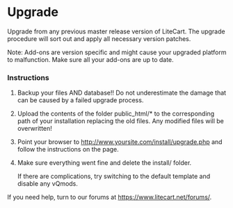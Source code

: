 # Upgrade

  Upgrade from any previous master release version of LiteCart. The upgrade procedure will sort out and apply all necessary version patches.

  Note: Add-ons are version specific and might cause your upgraded platform to malfunction. Make sure all your add-ons are up to date.

### Instructions

  1. Backup your files AND database!! Do not underestimate the damage that can be caused by a failed upgrade process.

  2. Upload the contents of the folder public_html/* to the corresponding path of your installation replacing the old files. Any modified files will be overwritten!

  3. Point your browser to http://www.yoursite.com/install/upgrade.php and follow the instructions on the page.

  4. Make sure everything went fine and delete the install/ folder.

     If there are complications, try switching to the default template and disable any vQmods.

  If you need help, turn to our forums at https://www.litecart.net/forums/.
